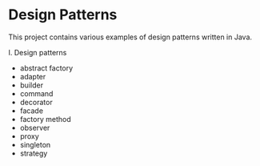 # Design Patterns

This project contains various examples of design patterns written in Java. 

I. Design patterns
  - abstract factory
  - adapter
  - builder  
  - command
  - decorator
  - facade
  - factory method
  - observer
  - proxy
  - singleton
  - strategy
